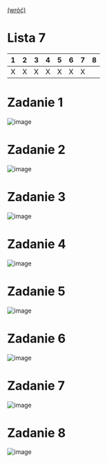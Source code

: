 [(wróć)](../)

# Lista 7
| 1 | 2 | 3 | 4 | 5 | 6 | 7 | 8 |
|---|---|---|---|---|---|---|---|
| X | X | X | X | X | X | X |   |

# Zadanie 1
![image](./zad1.png)

# Zadanie 2
![image](./zad2.png)

# Zadanie 3
![image](./zad3.png)

# Zadanie 4
![image](./zad4.png)

# Zadanie 5
![image](./zad5.png)

# Zadanie 6
![image](./zad6.png)

# Zadanie 7
![image](./zad7.png)

# Zadanie 8
![image](./zad8.png)

